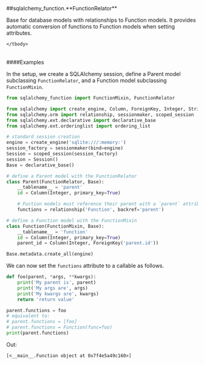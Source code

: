 <script src="https://cdn.mathjax.org/mathjax/latest/MathJax.js?config=TeX-AMS-MML_HTMLorMML" type="text/javascript"></script>

<link rel="stylesheet" href="https://assets.readthedocs.org/static/css/readthedocs-doc-embed.css" type="text/css" />

<style>
    a.src-href {
        float: right;
    }
    p.attr {
        margin-top: 0.5em;
        margin-left: 1em;
    }
    p.func-header {
        background-color: gainsboro;
        border-radius: 0.1em;
        padding: 0.5em;
        padding-left: 1em;
    }
    table.field-table {
        border-radius: 0.1em
    }
</style>##sqlalchemy_function.**FunctionRelator**



Base for database models with relationships to Function models. It provides
automatic conversion of functions to Function models when setting attributes.

<table class="docutils field-list field-table" frame="void" rules="none">
    <col class="field-name" />
    <col class="field-body" />
    <tbody valign="top">
        
    </tbody>
</table>

####Examples

In the setup, we create a SQLAlchemy session, define a Parent model
subclassing `FunctionRelator`, and a Function model subclassing
`FunctionMixin`.

```python
from sqlalchemy_function import FunctionMixin, FunctionRelator

from sqlalchemy import create_engine, Column, ForeignKey, Integer, String
from sqlalchemy.orm import relationship, sessionmaker, scoped_session
from sqlalchemy.ext.declarative import declarative_base
from sqlalchemy.ext.orderinglist import ordering_list

# standard session creation
engine = create_engine('sqlite:///:memory:')
session_factory = sessionmaker(bind=engine)
Session = scoped_session(session_factory)
session = Session()
Base = declarative_base()

# define a Parent model with the FunctionRelator
class Parent(FunctionRelator, Base):
    __tablename__ = 'parent'
    id = Column(Integer, primary_key=True)

    # Fuction models must reference their parent with a `parent` attribute
    functions = relationship('Function', backref='parent')

# define a Function model with the FunctionMixin
class Function(FunctionMixin, Base):
    __tablename__ = 'function'
    id = Column(Integer, primary_key=True)
    parent_id = Column(Integer, ForeignKey('parent.id'))

Base.metadata.create_all(engine)
```

We can now set the `functions` attribute to a callable as follows.

```python
def foo(parent, *args, **kwargs):
    print('My parent is', parent)
    print('My args are', args)
    print('My kwargs are', kwargs)
    return 'return value'

parent.functions = foo
# equivalent to:
# parent.functions = [foo]
# parent.functions = Function(func=foo)
print(parent.functions)
```

Out:

```
[<__main__.Function object at 0x7f4e5a49c160>]
```

